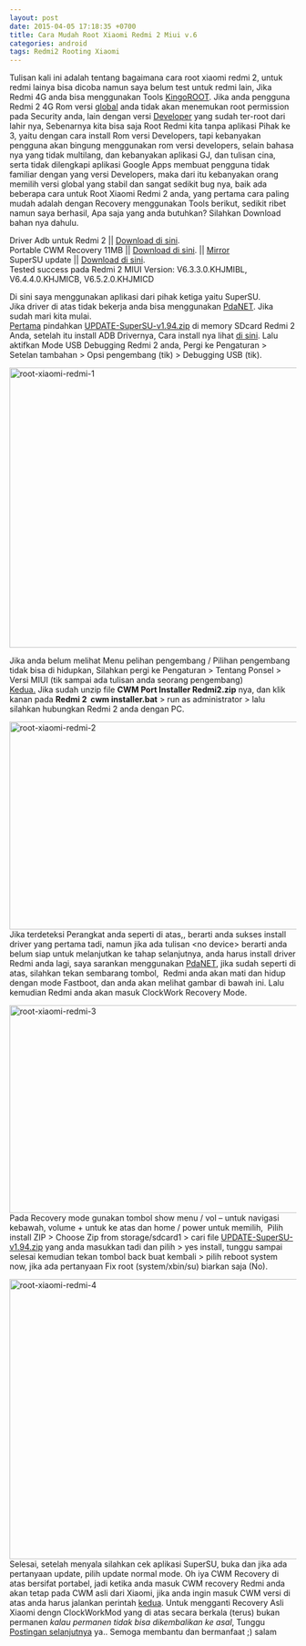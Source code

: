 ```yaml
---
layout: post
date: 2015-04-05 17:18:35 +0700
title: Cara Mudah Root Xiaomi Redmi 2 Miui v.6
categories: android
tags: Redmi2 Rooting Xiaomi
---
```

<p>Tulisan kali ini adalah tentang bagaimana cara root xiaomi redmi 2, untuk redmi lainya bisa dicoba namun saya belum test untuk redmi lain, Jika Redmi 4G anda bisa menggunakan Tools <a href="http://www.kingoapp.com/" target="_blank">KingoROOT</a>. Jika anda pengguna Redmi 2 4G Rom versi <a href="http://en.miui.com/download-261.html#371" target="_blank">global</a> anda tidak akan menemukan root permission pada Security anda, lain dengan versi <a href="http://en.miui.com/download-261.html#364" target="_blank">Developer</a> yang sudah ter-root dari lahir nya, Sebenarnya kita bisa saja Root Redmi kita tanpa aplikasi Pihak ke 3, yaitu dengan cara install Rom versi Developers, tapi kebanyakan pengguna akan bingung menggunakan rom versi developers, selain bahasa nya yang tidak multilang, dan kebanyakan aplikasi GJ, dan tulisan cina, serta tidak dilengkapi aplikasi Google Apps membuat pengguna tidak familiar dengan yang versi Developers, maka dari itu kebanyakan orang memilih versi global yang stabil dan sangat sedikit bug nya, baik ada beberapa cara untuk Root Xiaomi Redmi 2 anda, yang pertama cara paling mudah adalah dengan Recovery menggunakan Tools berikut, sedikit ribet namun saya berhasil, Apa saja yang anda butuhkan? Silahkan Download bahan nya dahulu.</p>
<p><span id="more-1583"></span>Driver Adb untuk Redmi 2 || <a href="http://androidxda.com/download-xiaomi-usb-drivers" target="_blank">Download di sini</a>.<br>
Portable CWM Recovery 11MB || <a href="http://ge.tt/api/1/files/3EQEMnD2/0/blob?download" target="_blank">Download di sini</a>. || <a href="http://d-h.st/fIar" target="_blank">Mirror</a><br>
SuperSU update || <a href="http://download.chainfire.eu/396/SuperSU/UPDATE-SuperSU-v1.94.zip?retrieve_file=1" target="_blank">Download di sini</a>.<br>
Tested success pada Redmi 2 MIUI Version: V6.3.3.0.KHJMIBL, V6.4.4.0.KHJMICB, V6.5.2.0.KHJMICD</p>
<p>Di sini saya menggunakan aplikasi dari pihak ketiga yaitu SuperSU.<br>
Jika driver di atas tidak bekerja anda bisa menggunakan <a href="http://pdanet.co/a/" target="_blank">PdaNET</a>. Jika sudah mari kita mulai.<br>
<span style="text-decoration: underline;">Pertama</span> pindahkan <a href="http://download.chainfire.eu/396/SuperSU/UPDATE-SuperSU-v1.94.zip?retrieve_file=1" rel="nofollow">UPDATE-SuperSU-v1.94.zip</a> di memory SDcard Redmi 2 Anda, setelah itu install ADB Drivernya, Cara install nya lihat <a href="http://androidxda.com/download-best-android-adb-driver" target="_blank">di sini</a>. Lalu aktifkan Mode USB Debugging Redmi 2 anda, Pergi ke Pengaturan &gt; Setelan tambahan &gt; Opsi pengembang (tik) &gt; Debugging USB (tik).</p>
<p><a href="https://eggoez.bitbucket.io/wp-content/uploads/2015/04/root-xiaomi-redmi-1.jpg" class="fancybox image"><img class="aligncenter wp-image-1575 size-full" src="https://eggoez.bitbucket.io/wp-content/uploads/2015/04/root-xiaomi-redmi-1.jpg" alt="root-xiaomi-redmi-1" width="772" height="492"></a></p>
<p>Jika anda belum melihat Menu pelihan pengembang / Pilihan pengembang tidak bisa di hidupkan, Silahkan pergi ke Pengaturan &gt; Tentang Ponsel &gt; Versi MIUI (tik sampai ada tulisan anda seorang pengembang)<br>
<span style="text-decoration: underline;">Kedua.</span> Jika sudah unzip file <strong><span class="filename">CWM Port Installer Redmi2.zip</span></strong> nya, dan klik kanan pada <strong>Redmi 2&nbsp; cwm installer.bat</strong> &gt; run as administrator &gt; lalu silahkan hubungkan Redmi 2 anda dengan PC.</p>
<p><a href="https://eggoez.bitbucket.io/wp-content/uploads/2015/04/root-xiaomi-redmi-2.jpg" class="fancybox image"><img class="aligncenter wp-image-1577 size-full" src="https://eggoez.bitbucket.io/wp-content/uploads/2015/04/root-xiaomi-redmi-2.jpg" alt="root-xiaomi-redmi-2" width="697" height="365"></a>Jika terdeteksi Perangkat anda seperti di atas,, berarti anda sukses install driver yang pertama tadi, namun jika ada tulisan &lt;no device&gt; berarti anda belum siap untuk melanjutkan ke tahap selanjutnya, anda harus install driver Redmi anda lagi, saya sarankan menggunakan <a href="https://drive.google.com/uc?id=0Bw8B2a85Qa1jbnpKMHNHbUszSlE" target="_blank">PdaNET</a>, jika sudah seperti di atas, silahkan tekan sembarang tombol,&nbsp; Redmi anda akan mati dan hidup dengan mode Fastboot, dan anda akan melihat gambar di bawah ini. Lalu kemudian Redmi anda akan masuk ClockWork Recovery Mode.</p>
<p><a href="https://eggoez.bitbucket.io/wp-content/uploads/2015/04/root-xiaomi-redmi-3.jpg" class="fancybox image"><img class="aligncenter wp-image-1578 size-full" src="https://eggoez.bitbucket.io/wp-content/uploads/2015/04/root-xiaomi-redmi-3.jpg" alt="root-xiaomi-redmi-3" width="697" height="365"></a>Pada Recovery mode gunakan tombol show menu / vol – untuk navigasi kebawah, volume + untuk ke atas dan home / power untuk memilih,&nbsp; Pilih install ZIP &gt; Choose Zip from storage/sdcard1 &gt; cari file <a href="http://download.chainfire.eu/396/SuperSU/UPDATE-SuperSU-v1.94.zip?retrieve_file=1" rel="nofollow">UPDATE-SuperSU-v1.94.zip</a> yang anda masukkan tadi dan pilih &gt; yes install, tunggu sampai selesai kemudian tekan tombol back buat kembali &gt; pilih reboot system now, jika ada pertanyaan Fix root (system/xbin/su) biarkan saja (No).</p>
<p><a href="https://eggoez.bitbucket.io/wp-content/uploads/2015/04/root-xiaomi-redmi-4.jpg" class="fancybox image"><img class="aligncenter wp-image-1580 size-full" src="https://eggoez.bitbucket.io/wp-content/uploads/2015/04/root-xiaomi-redmi-4.jpg" alt="root-xiaomi-redmi-4" width="772" height="492"></a><br>
Selesai, setelah menyala silahkan cek aplikasi SuperSU, buka dan jika ada pertanyaan update, pilih update normal mode. Oh iya CWM Recovery di atas bersifat portabel, jadi ketika anda masuk CWM recovery Redmi anda akan tetap pada CWM asli dari Xiaomi, jika anda ingin masuk CWM versi di atas anda harus jalankan perintah <span style="text-decoration: underline;">kedua</span>. Untuk mengganti Recovery Asli Xiaomi dengn ClockWorkMod yang di atas secara berkala (terus) bukan permanen <em>kalau permanen tidak bisa dikembalikan ke asal</em>, Tunggu <a href="https://eggoez.bitbucket.io/?p=1588">Postingan selanjutnya</a> ya.. Semoga membantu dan bermanfaat ;) salam</p>